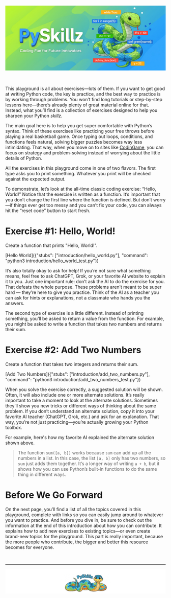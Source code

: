 ![PySkillz](../graphics/PySkillzBanner.png)

<BR>

This playground is all about exercises—lots of them. If you want to get good at writing Python code, the key is practice, and the best way to practice is by working through problems. You won’t find long tutorials or step-by-step lessons here—there’s already plenty of great material online for that. Instead, what you’ll find is a collection of exercises designed to help you sharpen your Python _skillz_.

The main goal here is to help you get super comfortable with Python’s syntax. Think of these exercises like practicing your free throws before playing a real basketball game. Once typing out loops, conditions, and functions feels natural, solving bigger puzzles becomes way less intimidating. That way, when you move on to sites like [CodinGame](https://www.codingame.com), you can focus on strategy and problem-solving instead of worrying about the little details of Python.

All the exercises in this playground come in one of two flavors. The first type asks you to print something. Whatever you print will be checked against the expected output.

To demonstrate, let’s look at the all-time classic coding exercise: “Hello, World!” Notice that the exercise is written as a function. It’s important that you don’t change the first line where the function is defined. But don’t worry—if things ever get too messy and you can’t fix your code, you can always hit the “reset code” button to start fresh.

# Exercise #1: Hello, World!

Create a function that prints "Hello, World!".

[Hello World]({"stubs": ["introduction/hello_world.py"], "command": "python3 introduction/hello_world_test.py"})

It’s also totally okay to ask for help! If you’re not sure what something means, feel free to ask ChatGPT, Grok, or your favorite AI website to explain it to you. Just one important rule: don’t ask the AI to do the exercise for you. That defeats the whole purpose. These problems aren’t meant to be super hard — they’re here to give you practice. Think of the AI as a teacher you can ask for hints or explanations, not a classmate who hands you the answers.

The second type of exercise is a little different. Instead of printing something, you’ll be asked to return a value from the function. For example, you might be asked to write a function that takes two numbers and returns their sum.

# Exercise #2: Add Two Numbers

Create a function that takes two integers and returns their sum.

[Add Two Numbers]({"stubs": ["introduction/add_two_numbers.py"], "command": "python3 introduction/add_two_numbers_test.py"})

When you solve the exercise correctly, a suggested solution will be shown. Often, it will also include one or more alternate solutions. It’s really important to take a moment to look at the alternate solutions. Sometimes they’ll show you new tricks or different ways of thinking about the same problem. If you don’t understand an alternate solution, copy it into your favorite AI teacher (ChatGPT, Grok, etc.) and ask for an explanation. That way, you’re not just practicing—you’re actually growing your Python toolbox.

For example, here's how my favorite AI explained the alternate solution shown above.

>The function `sum([a, b])` works because `sum` can add up all the numbers in a list. In this case, the list `[a, b]` only has two numbers, so `sum` just adds them together. It’s a longer way of writing `a + b`, but it shows how you can use Python’s built-in functions to do the same thing in different ways.

# Before We Go Forward

On the next page, you’ll find a list of all the topics covered in this playground, complete with links so you can easily jump around to whatever you want to practice. And before you dive in, be sure to check out the information at the end of this introduction about how you can contribute. It explains how to add new exercises to existing topics—or even create brand-new topics for the playground. This part is really important, because the more people who contribute, the bigger and better this resource becomes for everyone.

<BR>

************

[![PySkillz Home](../graphics/PySkillzFooter.png)](welcome)
